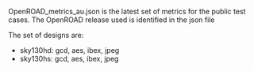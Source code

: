 OpenROAD_metrics_au.json is the latest set of metrics for the public test cases. The OpenROAD release used is
identified in the json file

The set of designs are:
 - sky130hd:  gcd, aes, ibex, jpeg
 - sky130hs:   gcd, aes, ibex, jpeg
